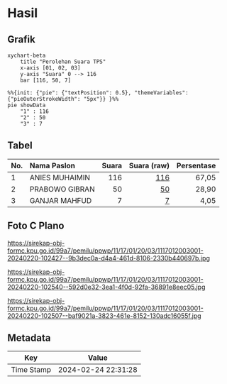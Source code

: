 # Hasil

## Grafik

```mermaid
xychart-beta
    title "Perolehan Suara TPS"
    x-axis [01, 02, 03]
    y-axis "Suara" 0 --> 116
    bar [116, 50, 7]
```

```mermaid
%%{init: {"pie": {"textPosition": 0.5}, "themeVariables": {"pieOuterStrokeWidth": "5px"}} }%%
pie showData
    "1" : 116
    "2" : 50
    "3" : 7
```

## Tabel

| No. | Nama Paslon    | Suara | Suara (raw) | Persentase |
|:--- |:-------------- | -----:| -----------:| ----------:|
| 1   | ANIES MUHAIMIN | 116   | [116][p-1]  | 67,05      |
| 2   | PRABOWO GIBRAN | 50    | [50][p-2]   | 28,90      |
| 3   | GANJAR MAHFUD  | 7     | [7][p-3]    | 4,05       |


[p-1]: https://github.com/gigit-pemilu/pemilu-2024-11-aceh/blob/main/pilpres/hitung-suara/sub/11-aceh/sub/17-bener-meriah/sub/01-pintu-rime-gayo/sub/2003-alur-cincin/sub/001-tps/sub/paslon-1.txt
[p-2]: https://github.com/gigit-pemilu/pemilu-2024-11-aceh/blob/main/pilpres/hitung-suara/sub/11-aceh/sub/17-bener-meriah/sub/01-pintu-rime-gayo/sub/2003-alur-cincin/sub/001-tps/sub/paslon-2.txt
[p-3]: https://github.com/gigit-pemilu/pemilu-2024-11-aceh/blob/main/pilpres/hitung-suara/sub/11-aceh/sub/17-bener-meriah/sub/01-pintu-rime-gayo/sub/2003-alur-cincin/sub/001-tps/sub/paslon-3.txt

## Foto C Plano

https://sirekap-obj-formc.kpu.go.id/99a7/pemilu/ppwp/11/17/01/20/03/1117012003001-20240220-102427--9b3dec0a-d4a4-461d-8106-2330b440697b.jpg

https://sirekap-obj-formc.kpu.go.id/99a7/pemilu/ppwp/11/17/01/20/03/1117012003001-20240220-102540--592d0e32-3ea1-4f0d-92fa-36891e8eec05.jpg

https://sirekap-obj-formc.kpu.go.id/99a7/pemilu/ppwp/11/17/01/20/03/1117012003001-20240220-102507--baf9021a-3823-461e-8152-130adc16055f.jpg


## Metadata

| Key        | Value               |
| ---------- | ------------------- |
| Time Stamp | 2024-02-24 22:31:28 |



